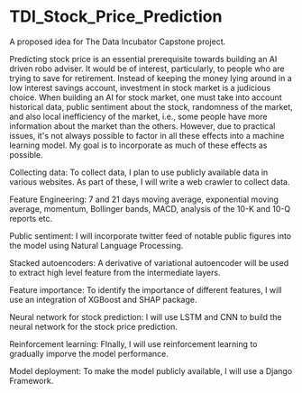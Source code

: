 # TDI_Stock_Price_Prediction

A proposed idea for The Data Incubator Capstone project.


Predicting stock price is an essential prerequisite towards building an AI driven robo adviser. It would be of interest, particularly, to people who are trying to save for retirement. Instead of keeping the money lying around in a low interest savings account, investment in stock market is a judicious choice. When building an AI for stock market, one must take into account historical data, public sentiment about the stock, randomness of the market, and also local inefficiency of the market, i.e., some people have more information about the market than the others. However, due to practical issues, it's not always possible to factor in all these effects into a machine learning model. My goal is to incorporate as much of these effects as possible.

Collecting data: To collect data, I plan to use publicly available data in various websites. As part of these, I will write a web crawler to collect data.

Feature Engineering: 7 and 21 days moving average, exponential moving average, momentum, Bollinger bands, MACD, analysis of the 10-K and 10-Q reports etc.

Public sentiment: I will incorporate twitter feed of notable public figures into the model using Natural Language Processing.

Stacked autoencoders: A derivative of variational autoencoder will be used to extract high level feature from the intermediate layers.

Feature importance: To identify the importance of different features, I will use an integration of XGBoost and SHAP package.

Neural network for stock prediction: I will use LSTM and CNN to build the neural network for the stock price prediction.

Reinforcement learning: FInally, I will use reinforcement learning to gradually imporve the model performance.

Model deployment: To make the model publicly available, I will use a Django Framework. 
